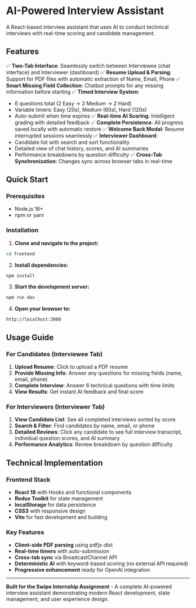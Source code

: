 # AI-Powered Interview Assistant

A React-based interview assistant that uses AI to conduct technical interviews with real-time scoring and candidate management.

## Features

✅ **Two-Tab Interface**: Seamlessly switch between Interviewee (chat interface) and Interviewer (dashboard)
✅ **Resume Upload & Parsing**: Support for PDF files with automatic extraction of Name, Email, Phone
✅ **Smart Missing Field Collection**: Chatbot prompts for any missing information before starting
✅ **Timed Interview System**:
  - 6 questions total (2 Easy → 2 Medium → 2 Hard)
  - Variable timers: Easy (20s), Medium (60s), Hard (120s)
  - Auto-submit when time expires
✅ **Real-time AI Scoring**: Intelligent grading with detailed feedback
✅ **Complete Persistence**: All progress saved locally with automatic restore
✅ **Welcome Back Modal**: Resume interrupted sessions seamlessly
✅ **Interviewer Dashboard**:
  - Candidate list with search and sort functionality
  - Detailed view of chat history, scores, and AI summaries
  - Performance breakdowns by question difficulty
✅ **Cross-Tab Synchronization**: Changes sync across browser tabs in real-time

## Quick Start

### Prerequisites
- Node.js 16+
- npm or yarn

### Installation

1. **Clone and navigate to the project:**
```bash
cd frontend
```

2. **Install dependencies:**
```bash
npm install
```

3. **Start the development server:**
```bash
npm run dev
```

4. **Open your browser to:**
```
http://localhost:3000
```

## Usage Guide

### For Candidates (Interviewee Tab)
1. **Upload Resume**: Click to upload a PDF resume
2. **Provide Missing Info**: Answer any questions for missing fields (name, email, phone)
3. **Complete Interview**: Answer 6 technical questions with time limits
4. **View Results**: Get instant AI feedback and final score

### For Interviewers (Interviewer Tab)
1. **View Candidate List**: See all completed interviews sorted by score
2. **Search & Filter**: Find candidates by name, email, or phone
3. **Detailed Reviews**: Click any candidate to see full interview transcript, individual question scores, and AI summary
4. **Performance Analytics**: Review breakdown by question difficulty

## Technical Implementation

### Frontend Stack
- **React 18** with Hooks and functional components
- **Redux Toolkit** for state management
- **localStorage** for data persistence
- **CSS3** with responsive design
- **Vite** for fast development and building

### Key Features
- **Client-side PDF parsing** using pdfjs-dist
- **Real-time timers** with auto-submission
- **Cross-tab sync** via BroadcastChannel API
- **Deterministic AI** with keyword-based scoring (no external API required)
- **Progressive enhancement** ready for OpenAI integration

---

**Built for the Swipe Internship Assignment** - A complete AI-powered interview assistant demonstrating modern React development, state management, and user experience design.

